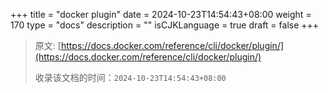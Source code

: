 +++
title = "docker plugin"
date = 2024-10-23T14:54:43+08:00
weight = 170
type = "docs"
description = ""
isCJKLanguage = true
draft = false
+++

> 原文: [https://docs.docker.com/reference/cli/docker/plugin/](https://docs.docker.com/reference/cli/docker/plugin/)
>
> 收录该文档的时间：`2024-10-23T14:54:43+08:00`
